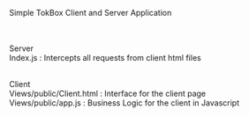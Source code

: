 Simple TokBox Client and Server Application</br></br></br>

Server</br>
Index.js : Intercepts all requests from client html files</br></br>

Client</br>
Views/public/Client.html : Interface for the client page</br>
Views/public/app.js : Business Logic for the client in Javascript</br>

